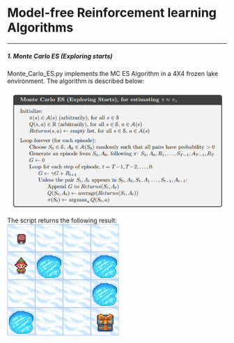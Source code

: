 # Model-free Reinforcement learning Algorithms
---


##### 1. Monte Carlo ES (Exploring starts) 

Monte_Carlo_ES.py implements the MC ES Algorithm in a 4X4 frozen lake environment. The algorithm is described below:

![Refernce Image](/MC_ES.png)

The script returns the following result: 
![Reference Image](/FrozenLake.gif)
